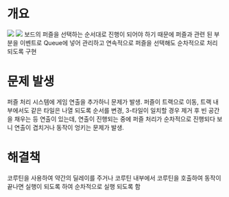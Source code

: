# 개요
![](https://github.com/DWBoo/3-Tile-Hell-Puzzle/assets/147593910/76229c95-44ea-4048-a0f0-85b92d395dd9)
![](https://github.com/DWBoo/3-Tile-Hell-Puzzle/assets/147593910/6249d38c-c4cc-4433-856f-a01f0dca3376)
보드의 퍼즐을 선택하는 순서대로 진행이 되어야 하기 때문에 퍼즐과 관련 된 부분을 이벤트로 Queue에 넣어 관리하고 연속적으로 퍼즐을 선택해도 순차적으로 처리 되도록 구현

# 문제 발생
퍼즐 처리 시스템에 게임 연출을 추가하니 문제가 발생.
퍼즐이 트랙으로 이동, 트랙 내부에서도 같은 타일은 나열 되도록 순서를 변경, 3-타일이 일치할 경우 제거 후 빈 공간을 채우는 등 연출이 있는데, 연출이 진행되는 중에 퍼즐 처리가 순차적으로 진행되다 보니 연출이 겹치거나 동작이 엉키는 문제가 발생.

# 해결책
코루틴을 사용하여 약간의 딜레이를 주거나 코루틴 내부에서 코루틴을 호출하여 동작이 끝나면 실행이 되도록 하여 순차적으로 실행 되도록 함
